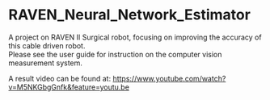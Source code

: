 # RAVEN_Neural_Network_Estimator
A project on RAVEN II Surgical robot, focusing on improving the accuracy of this cable driven robot.<br>
Please see the user guide for instruction on the computer vision measurement system.

A result video can be found at: https://www.youtube.com/watch?v=M5NKGbgGnfk&feature=youtu.be
